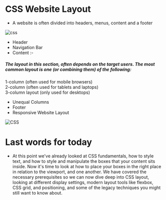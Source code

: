 # CSS Website Layout  
+ A website is often divided into headers, menus, content and a footer  

![css](https://cdn.codecoda.com/themes/user/site/default/asset/img/blog/CSS-layout-1.png)  

+ Header  
+ Navigation Bar  
+ Content :-
##### The layout in this section, often depends on the target users. The most common layout is one (or combining them) of the following:  
1-column (often used for mobile browsers)  
2-column (often used for tablets and laptops)  
3-column layout (only used for desktops)

+ Unequal Columns  
+ Footer  
+ Responsive Website Layout  

![CSS](https://miro.medium.com/max/1838/1*ia4V5qfk6Ki3iWIn-SmErw.png)  

# Last words for today  
+ At this point we've already looked at CSS fundamentals, how to style text, and how to style and manipulate the boxes that your content sits inside. Now it's time to look at how to place your boxes in the right place in relation to the viewport, and one another. We have covered the necessary prerequisites so we can now dive deep into CSS layout, looking at different display settings, modern layout tools like flexbox, CSS grid, and positioning, and some of the legacy techniques you might still want to know about.  

